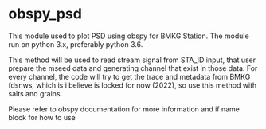 # obspy_psd

This module used to plot PSD using obspy for BMKG Station.
The module run on python 3.x, preferably python 3.6.

This method will be used to read stream signal from STA_ID input,
that user prepare the mseed data and generating channel that exist 
in those data. For every channel, the code will try to get the trace
and metadata from BMKG fdsnws, which is i believe is locked for now
(2022), so use this method with salts and grains.

Please refer to obspy documentation for more information and 
if name block for how to use
